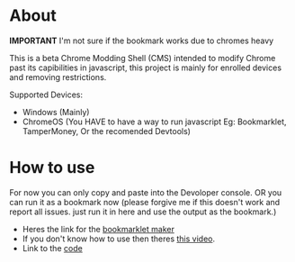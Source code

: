 # About
**IMPORTANT**
I'm not sure if the bookmark works due to chromes heavy 

This is a beta Chrome Modding Shell (CMS) intended to modify Chrome past its capibilities in javascript, this project is mainly for enrolled devices and removing restrictions.

Supported Devices:
* Windows (Mainly)
* ChromeOS (You HAVE to have a way to run javascript Eg: Bookmarklet, TamperMoney, Or the recomended Devtools)
  
# How to use
For now you can only copy and paste into the Devoloper console. OR you can run it as a bookmark now (please forgive me if this doesn't work and report all issues. just run it in here and use the output as the bookmark.)
* Heres the link for the [bookmarklet maker](http://caiorss.github.io/bookmarklet-maker)
* If you don't know how to use then theres [this video](https://www.youtube.com/watch?v=K_A3Y3eqnzE).
* Link to the [code](https://github.com/tobiasfromutah/Perc30/main.js)
